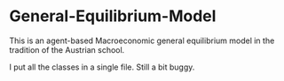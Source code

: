 # General-Equilibrium-Model

This is an agent-based Macroeconomic general equilibrium model in the tradition of the Austrian school.

I put all the classes in a single file. Still a bit buggy.
